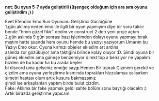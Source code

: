 **not: Bu oyun 5-7 ayda geliştirili (üşengeç olduğum için ara sıra oyunu geliştirdim ;) )**

Evet Efendim Emo Run Oyununu Geliştirici Günlüğüne<br>
1.gün aklıma neden emo ile ilgili bir oyun yapmıyım diye bir soru takılır bende "hmm güzel fikir" dedim ve construct 2 den yeni proje açtım<br>
2.gün aslında 9 gün  sonrası bazı işlerimden dolayı oyunu yapmayı bırak mıştım hatta şuanda hem oyunu hemde bu yazıyı yazıyorum Umarım bu Yazıyı Emo okur. Oyuna kırmızı objeler ekledim art ardına<br>
aslında zor gözüküyor ama taktiğini bilince kolay oluyor :D. Şimdi oyuna bir güneş ekledim ama güneşe benzemiyor direkt top a benziyor ne yapalım bizden de bu kadar ha bu arada beyler<br>
bi discord uma gelseniz emeğe saygı.Hemen Bir toprak Çizmem gerekti ve çizdim ama oyuna yerleştirme kısmında toprakları hizzalamya çalışırken simetri hastası olum artık kusura bakmazsınız<br>
şimdi ise arkaplanları yaptım birde bulut çizdim.<br>
Fake: Aklıma bir fake yapmak geldi sahte bölüm sonu bayrığı olacaktı :)<br>
Artık birazda geliştirme yapıcam<br>


